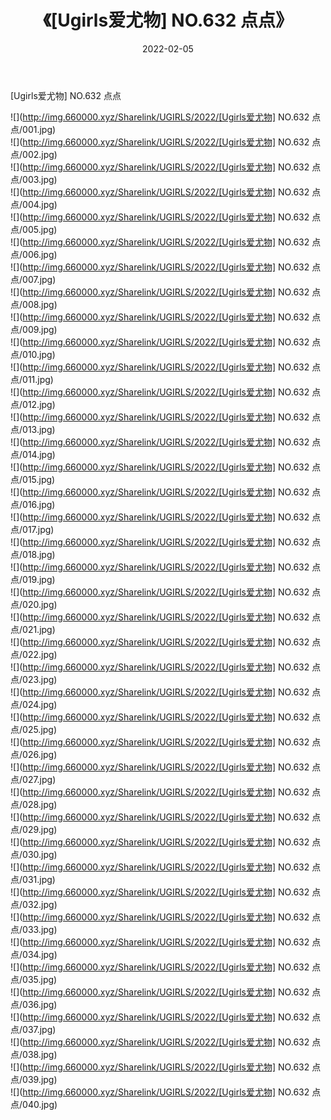 ﻿---
layout: post
title:  《[Ugirls爱尤物] NO.632 点点》
date:   2022-02-05
img: http://img.660000.xyz/Sharelink/UGIRLS/2022/[Ugirls爱尤物] NO.632 点点/000.jpg
categories: [美女, 清纯, 唯美]
---

[Ugirls爱尤物] NO.632 点点

 ![](http://img.660000.xyz/Sharelink/UGIRLS/2022/[Ugirls爱尤物] NO.632 点点/001.jpg) <br>![](http://img.660000.xyz/Sharelink/UGIRLS/2022/[Ugirls爱尤物] NO.632 点点/002.jpg) <br>![](http://img.660000.xyz/Sharelink/UGIRLS/2022/[Ugirls爱尤物] NO.632 点点/003.jpg) <br>![](http://img.660000.xyz/Sharelink/UGIRLS/2022/[Ugirls爱尤物] NO.632 点点/004.jpg) <br>![](http://img.660000.xyz/Sharelink/UGIRLS/2022/[Ugirls爱尤物] NO.632 点点/005.jpg) <br>![](http://img.660000.xyz/Sharelink/UGIRLS/2022/[Ugirls爱尤物] NO.632 点点/006.jpg) <br>![](http://img.660000.xyz/Sharelink/UGIRLS/2022/[Ugirls爱尤物] NO.632 点点/007.jpg) <br>![](http://img.660000.xyz/Sharelink/UGIRLS/2022/[Ugirls爱尤物] NO.632 点点/008.jpg) <br>![](http://img.660000.xyz/Sharelink/UGIRLS/2022/[Ugirls爱尤物] NO.632 点点/009.jpg) <br>![](http://img.660000.xyz/Sharelink/UGIRLS/2022/[Ugirls爱尤物] NO.632 点点/010.jpg) <br>![](http://img.660000.xyz/Sharelink/UGIRLS/2022/[Ugirls爱尤物] NO.632 点点/011.jpg) <br>![](http://img.660000.xyz/Sharelink/UGIRLS/2022/[Ugirls爱尤物] NO.632 点点/012.jpg) <br>![](http://img.660000.xyz/Sharelink/UGIRLS/2022/[Ugirls爱尤物] NO.632 点点/013.jpg) <br>![](http://img.660000.xyz/Sharelink/UGIRLS/2022/[Ugirls爱尤物] NO.632 点点/014.jpg) <br>![](http://img.660000.xyz/Sharelink/UGIRLS/2022/[Ugirls爱尤物] NO.632 点点/015.jpg) <br>![](http://img.660000.xyz/Sharelink/UGIRLS/2022/[Ugirls爱尤物] NO.632 点点/016.jpg) <br>![](http://img.660000.xyz/Sharelink/UGIRLS/2022/[Ugirls爱尤物] NO.632 点点/017.jpg) <br>![](http://img.660000.xyz/Sharelink/UGIRLS/2022/[Ugirls爱尤物] NO.632 点点/018.jpg) <br>![](http://img.660000.xyz/Sharelink/UGIRLS/2022/[Ugirls爱尤物] NO.632 点点/019.jpg) <br>![](http://img.660000.xyz/Sharelink/UGIRLS/2022/[Ugirls爱尤物] NO.632 点点/020.jpg) <br>![](http://img.660000.xyz/Sharelink/UGIRLS/2022/[Ugirls爱尤物] NO.632 点点/021.jpg) <br>![](http://img.660000.xyz/Sharelink/UGIRLS/2022/[Ugirls爱尤物] NO.632 点点/022.jpg) <br>![](http://img.660000.xyz/Sharelink/UGIRLS/2022/[Ugirls爱尤物] NO.632 点点/023.jpg) <br>![](http://img.660000.xyz/Sharelink/UGIRLS/2022/[Ugirls爱尤物] NO.632 点点/024.jpg) <br>![](http://img.660000.xyz/Sharelink/UGIRLS/2022/[Ugirls爱尤物] NO.632 点点/025.jpg) <br>![](http://img.660000.xyz/Sharelink/UGIRLS/2022/[Ugirls爱尤物] NO.632 点点/026.jpg) <br>![](http://img.660000.xyz/Sharelink/UGIRLS/2022/[Ugirls爱尤物] NO.632 点点/027.jpg) <br>![](http://img.660000.xyz/Sharelink/UGIRLS/2022/[Ugirls爱尤物] NO.632 点点/028.jpg) <br>![](http://img.660000.xyz/Sharelink/UGIRLS/2022/[Ugirls爱尤物] NO.632 点点/029.jpg) <br>![](http://img.660000.xyz/Sharelink/UGIRLS/2022/[Ugirls爱尤物] NO.632 点点/030.jpg) <br>![](http://img.660000.xyz/Sharelink/UGIRLS/2022/[Ugirls爱尤物] NO.632 点点/031.jpg) <br>![](http://img.660000.xyz/Sharelink/UGIRLS/2022/[Ugirls爱尤物] NO.632 点点/032.jpg) <br>![](http://img.660000.xyz/Sharelink/UGIRLS/2022/[Ugirls爱尤物] NO.632 点点/033.jpg) <br>![](http://img.660000.xyz/Sharelink/UGIRLS/2022/[Ugirls爱尤物] NO.632 点点/034.jpg) <br>![](http://img.660000.xyz/Sharelink/UGIRLS/2022/[Ugirls爱尤物] NO.632 点点/035.jpg) <br>![](http://img.660000.xyz/Sharelink/UGIRLS/2022/[Ugirls爱尤物] NO.632 点点/036.jpg) <br>![](http://img.660000.xyz/Sharelink/UGIRLS/2022/[Ugirls爱尤物] NO.632 点点/037.jpg) <br>![](http://img.660000.xyz/Sharelink/UGIRLS/2022/[Ugirls爱尤物] NO.632 点点/038.jpg) <br>![](http://img.660000.xyz/Sharelink/UGIRLS/2022/[Ugirls爱尤物] NO.632 点点/039.jpg) <br>![](http://img.660000.xyz/Sharelink/UGIRLS/2022/[Ugirls爱尤物] NO.632 点点/040.jpg) <br>
